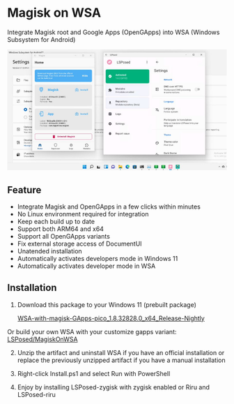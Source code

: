 # Magisk on WSA

Integrate Magisk root and Google Apps (OpenGApps) into WSA (Windows Subsystem for Android)

<img src="https://github.com/HuskyDG/huskydg.github.io/raw/main/img/FCPuQ7VVQAEp8dT.jpeg" /> 


## Feature

- Integrate Magisk and OpenGApps in a few clicks within minutes
- No Linux environment required for integration
- Keep each build up to date
- Support both ARM64 and x64
- Support all OpenGApps variants
- Fix external storage access of DocumentUI
- Unatended installation
- Automatically activates developers mode in Windows 11
- Automatically activates developer mode in WSA

## Installation

1. Download this package to your Windows 11 (prebuilt package)

   [WSA-with-magisk-GApps-pico_1.8.32828.0_x64_Release-Nightly](https://github.com/HuskyDG/MagiskOnWSA/actions/runs/1502592317)
   
Or build your own WSA with your customize gapps variant: [LSPosed/MagiskOnWSA](https://github.com/LSPosed/MagiskOnWSA) 

2. Unzip the artifact and uninstall WSA if you have an official installation or replace the previously unzipped artifact if you have a manual installation

3. Right-click Install.ps1 and select Run with PowerShell

4. Enjoy by installing LSPosed-zygisk with zygisk enabled or Riru and LSPosed-riru
